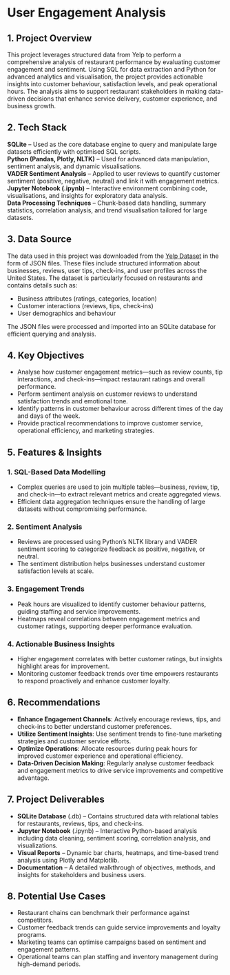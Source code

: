 # User Engagement Analysis 

## 1. Project Overview  
This project leverages structured data from Yelp to perform a comprehensive analysis of restaurant performance by evaluating customer engagement and sentiment. Using SQL for data extraction and Python for advanced analytics and visualisation, the project provides actionable insights into customer behaviour, satisfaction levels, and peak operational hours. The analysis aims to support restaurant stakeholders in making data-driven decisions that enhance service delivery, customer experience, and business growth.

## 2. Tech Stack  

  **SQLite** – Used as the core database engine to query and manipulate large datasets efficiently with optimised SQL scripts.  
 **Python (Pandas, Plotly, NLTK)** – Used for advanced data manipulation, sentiment analysis, and dynamic visualisations.  
 **VADER Sentiment Analysis** – Applied to user reviews to quantify customer sentiment (positive, negative, neutral) and link it with engagement metrics.  
 **Jupyter Notebook (.ipynb)** – Interactive environment combining code, visualisations, and insights for exploratory data analysis.  
 **Data Processing Techniques** – Chunk-based data handling, summary statistics, correlation analysis, and trend visualisation tailored for large datasets.

## 3. Data Source  

The data used in this project was downloaded from the [Yelp Dataset](https://www.yelp.com/dataset) in the form of JSON files. These files include structured information about businesses, reviews, user tips, check-ins, and user profiles across the United States. The dataset is particularly focused on restaurants and contains details such as:

- Business attributes (ratings, categories, location)  
- Customer interactions (reviews, tips, check-ins)  
- User demographics and behaviour  

The JSON files were processed and imported into an SQLite database for efficient querying and analysis.

## 4. Key Objectives  

- Analyse how customer engagement metrics—such as review counts, tip interactions, and check-ins—impact restaurant ratings and overall performance.  
- Perform sentiment analysis on customer reviews to understand satisfaction trends and emotional tone.  
- Identify patterns in customer behaviour across different times of the day and days of the week.  
- Provide practical recommendations to improve customer service, operational efficiency, and marketing strategies.  

## 5. Features & Insights  

### 1. SQL-Based Data Modelling  
- Complex queries are used to join multiple tables—business, review, tip, and check-in—to extract relevant metrics and create aggregated views.  
- Efficient data aggregation techniques ensure the handling of large datasets without compromising performance.

### 2. Sentiment Analysis  
- Reviews are processed using Python’s NLTK library and VADER sentiment scoring to categorize feedback as positive, negative, or neutral.  
- The sentiment distribution helps businesses understand customer satisfaction levels at scale.

### 3. Engagement Trends  
- Peak hours are visualized to identify customer behaviour patterns, guiding staffing and service improvements.  
- Heatmaps reveal correlations between engagement metrics and customer ratings, supporting deeper performance evaluation.

### 4. Actionable Business Insights  
- Higher engagement correlates with better customer ratings, but insights highlight areas for improvement.  
- Monitoring customer feedback trends over time empowers restaurants to respond proactively and enhance customer loyalty.

## 6. Recommendations  

-  **Enhance Engagement Channels**: Actively encourage reviews, tips, and check-ins to better understand customer preferences.  
-  **Utilize Sentiment Insights**: Use sentiment trends to fine-tune marketing strategies and customer service efforts.  
-  **Optimize Operations**: Allocate resources during peak hours for improved customer experience and operational efficiency.  
-  **Data-Driven Decision Making**: Regularly analyse customer feedback and engagement metrics to drive service improvements and competitive advantage.

## 7.  Project Deliverables  

- **SQLite Database** (.db) – Contains structured data with relational tables for restaurants, reviews, tips, and check-ins.  
- **Jupyter Notebook** (.ipynb) – Interactive Python-based analysis including data cleaning, sentiment scoring, correlation analysis, and visualizations.  
- **Visual Reports** – Dynamic bar charts, heatmaps, and time-based trend analysis using Plotly and Matplotlib.  
- **Documentation** – A detailed walkthrough of objectives, methods, and insights for stakeholders and business users.

## 8.  Potential Use Cases  

- Restaurant chains can benchmark their performance against competitors.  
- Customer feedback trends can guide service improvements and loyalty programs.  
- Marketing teams can optimise campaigns based on sentiment and engagement patterns.  
- Operational teams can plan staffing and inventory management during high-demand periods.



